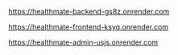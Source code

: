 https://healthmate-backend-gs8z.onrender.com

https://healthmate-frontend-ksyq.onrender.com

https://healthmate-admin-usjs.onrender.com